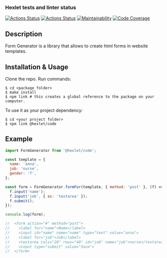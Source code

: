 ### Hexlet tests and linter status

[![Actions Status](https://github.com/anorone/typescript-project-81/actions/workflows/hexlet-check.yml/badge.svg)](https://github.com/anorone/typescript-project-81/actions)
[![Actions Status](https://github.com/anorone/typescript-project-81/actions/workflows/quality-check.yml/badge.svg)](https://github.com/anorone/typescript-project-81/actions/workflows/quality-check.yml)
[![Maintainability](https://qlty.sh/badges/3f5857b1-b09f-41d5-8ba7-973d3745ce02/maintainability.svg)](https://qlty.sh/gh/anorone/projects/typescript-project-81)
[![Code Coverage](https://qlty.sh/badges/3f5857b1-b09f-41d5-8ba7-973d3745ce02/test_coverage.svg)](https://qlty.sh/gh/anorone/projects/typescript-project-81)

## Description

Form Generator is a library that allows to create html forms in website templates.

## Installation & Usage

Clone the repo.
Run commands:

```shell
$ cd <package folder>
$ make install
$ npm link # this creates a global reference to the package on your computer.
```

To use it as your project dependency:

```shell
$ cd <your project folder>
$ npm link @hexlet/code
```

## Example

```javascript
import FormGenerator from '@hexlet/code';

const template = {
  name: 'anna',
  job: 'nurse',
  gender: 'f',
};

const form = FormGenerator.formFor(template, { method: 'post' }, (f) => {
  f.input('name');
  f.input('job', { as: 'textarea' });
  f.submit();
});

console.log(form);

//  <form action="#" method="post">
//    <label for="name">Name</label>
//    <input id="name" name="name" type="text" value="anna">
//    <label for="job">Job</label>
//    <textarea cols="20" rows="40" id="job" name="job">nurse</textarea>
//    <input type="submit" value="Save">
//  </form>
```
